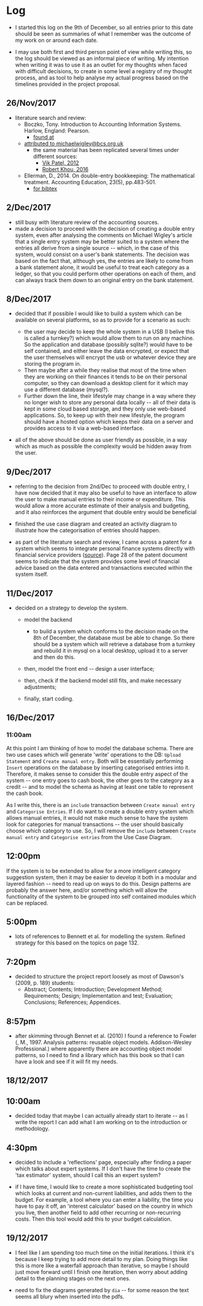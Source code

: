 Log
===

- I started this log on the 9th of December, so all entries prior to this date
  should be seen as summaries of what I remember was the outcome of my work on
  or around each date.

- I may use both first and third person point of view while writing this, so
  the log should be viewed as an informal piece of writing. My intention when
  writing it was to use it as an outlet for my thoughts when faced with
  difficult decisions, to create in some level a registry of my thought
  process, and as tool to help analyse my actual progress based on the
  timelines provided in the project proposal.


26/Nov/2017
-----------
- literature search and review:
    - Boczko, Tony. Introduction to Accounting Information Systems. Harlow,
      England: Pearson.
      - [found at](https://www.dawsonera.com/readonline/9780273739579)
    - [attributed to michaelwigley@bcs.org.uk](http://web.archive.org/web/20131013080026/http://homepages.tcp.co.uk/~m-wigley/gc_wp_ded.html)
      - the same material has been replicated several times under different sources:
        - [Vik Patel, 2012](https://vikrampareek.wordpress.com/2012/09/19/185/)
        - [Robert Khou, 2016](https://medium.com/@RobertKhou/double-entry-accounting-in-a-relational-database-2b7838a5d7f8)
    - Ellerman, D., 2014. On double-entry bookkeeping: The mathematical treatment. Accounting Education, 23(5), pp.483-501. 
      - [for bibtex](https://scholar.google.co.uk/scholar?hl=en&as_sdt=0%2C5&sciodt=0%2C5&cites=14007546902740213321&scipsc=&q=On+double-entry+bookkeeping%3A+The+mathematical+treatment&btnG=)

2/Dec/2017
----------
- still busy with literature review of the accounting sources.
- made a decision to proceed with the decision of creating a double entry
  system, even after analysing the comments on Michael Wigley's article that a
  single entry system may be better suited to a system where the entries all
  derive from a single source -- which, in the case of this system, would
  consist on a user's bank statements. The decision was based on the fact that,
  although yes, the entries are likely to come from a bank statement alone, it
  would be useful to treat each category as a ledger, so that you could perform
  other operations on each of them, and can always track them down to an
  original entry on the bank statement.


8/Dec/2017
----------
- decided that if possible I would like to build a system which can be
  available on several platforms, so as to provide for a scenario as such:
  - the user may decide to keep the whole system in a USB (I belive this is
    called a turnkey?) which would allow them to run on any machine. So the
    application and database (possibly sqlite?) would have to be self
    contained, and either leave the data encrypted, or expect that the user
    themselves will encrypt the usb or whatever device they are storing the
    program in.
  - Then maybe after a while they realise that most of the time when they are
    working on their finances it tends to be on their personal computer, so
    they can download a desktop client for it which may use a different
    database (mysql?). 
  - Further down the line, their lifestyle may change in a way where they no
    longer wish to store any personal data locally -- all of their data is kept
    in some cloud based storage, and they only use web-based applications. So,
    to keep up with their new lifestyle, the program should have a hosted
    option which keeps their data on a server and provides access to it via a
    web-based interface.

- all of the above should be done as user friendly as possible, in a way which
  as much as possible the complexity would be hidden away from the user.


9/Dec/2017
----------
- referring to the decision from 2nd/Dec to proceed with double entry, I have
  now decided that it may also be useful to have an interface to allow the user
  to make manual entries to their income or expenditure. This would allow a
  more accurate estimate of their analysis and budgeting, and it also
  reinforces the argument that double entry would be beneficial

- finished the use case diagram and created an activity diagram to illustrate
  how the categorisation of entries should happen.

- as part of the literature search and review, I came across a patent for a
  system which seems to integrate personal finance systems directly with
  financial service providers
  ([source](https://www.google.com/patents/US5920848)). Page 28 of the patent
  document seems to indicate that the system provides some level of financial
  advice based on the data entered and transactions executed within the system
  itself.
  

11/Dec/2017
-----------
- decided on a strategy to develop the system.
  - model the backend
    - to build a system which conforms to the decision made on the 8th of
      December, the database must be able to change. So there should be a
      system which will retrieve a database from a turnkey and rebuild it in
      mysql on a local desktop, upload it to a server and then do this.

  - then, model the front end -- design a user interface;

  - then, check if the backend model still fits, and make necessary adjustments;

  - finally, start coding.



16/Dec/2017
-----------
### 11:00am

At this point I am thinking of how to model the database schema. There are two
use cases which will generate 'write' operations to the DB: `Upload Statement`
and `Create manual entry`. Both will be essentially performing `Insert`
operations on the database by inserting categorised entries into it. Therefore,
it makes sense to consider this the double entry aspect of the system -- one
entry goes to cash book, the other goes to the category as a credit -- and to
model the schema as having at least one table to represent the cash book.

As I write this, there is an `include` transaction between `Create manual
entry` and `Categorise Entries`. If I do want to create a double entry system
which allows manual entries, it would not make much sense to have the system
look for categories for manual transactions -- the user should basically choose
which category to use. So, I will remove the `include` between `Create manual
entry` and `Categorise entries` from the Use Case Diagram.

## 12:00pm
If the system is to be extended to allow for a more intelligent category
suggestion system, then it may be easier to develop it both in a modular and
layered fashion -- need to read up on ways to do this. Design patterns are
probably the answer here, and/or something which will allow the functionality
of the system to be grouped into self contained modules which can be replaced.

## 5:00pm
- lots of references to Bennett et al. for modelling the system. Refined
  strategy for this based on the topics on page 132. 

## 7:20pm
- decided to structure the project report loosely as most of Dawson's (2009, p.
  189) students:
  - Abstract; Contents; Introduction; Development Method; Requirements; Design;
    Implementation and test; Evaluation; Conclusions; References; Appendices.

## 8:57pm
- after skimming through Bennet et al. (2010) I found a reference to Fowler (,
  M., 1997. Analysis patterns: reusable object models. Addison-Wesley
  Professional.) where apparently there are accounting object model patterns,
  so I need to find a library which has this book so that I can have a look and
  see if it will fit my needs.

18/12/2017
----------
## 10:00am
- decided today that maybe I can actually already start to iterate -- as I
  write the report I can add what I am working on to the introduction or
  methodology.


## 4:30pm
- decided to include a 'reflections' page, especially after finding a paper
  which talks about expert systems. If I don't have the time to create the 'tax
  estimator' system, should I call this an expert system?

- if I have time, I would like to create a more sophisticated budgeting tool
  which looks at current and non-current liabilities, and adds them to the
  budget. For example, a tool where you can enter a liability, the time you
  have to pay it off, an 'interest calculator' based on the country in which
  you live, then another field to add other recurring or non-recurring costs.
  Then this tool would add this to your budget calculation.


19/12/2017
----------
- I feel like I am spending too much time on the initial iterations. I think
  it's because I keep trying to add more detail to my plan. Doing things like
  this is more like a waterfall approach than iterative, so maybe I should just
  move forward until I finish one iteration, then worry about adding detail to
  the planning stages on the next ones.

- need to fix the diagrams generated by `dia` -- for some reason the text seems
  all blury when inserted into the pdfs.
